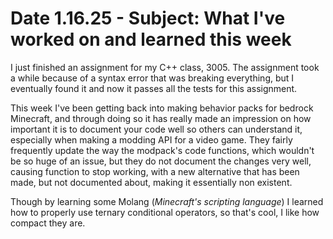 # Date 1.16.25 - Subject: What I've worked on and learned this week

I just finished an assignment for my C++ class, 3005. The assignment took a while because of a syntax error that was breaking everything, but I eventually found it and now it passes all the tests for this assignment. 

This week I've been getting back into making behavior packs for bedrock Minecraft, and through doing so it has really made an impression on how important it is to document your code well so others can understand it, especially when making a modding API for a video game. They fairly frequently update the way the modpack's code functions, which wouldn't be so huge of an issue, but they do not document the changes very well, causing function to stop working, with a new alternative that has been made, but not documented about, making it essentially non existent. 

Though by learning some Molang (*Minecraft's scripting language*) I learned how to properly use ternary conditional operators, so that's cool, I like how compact they are.
